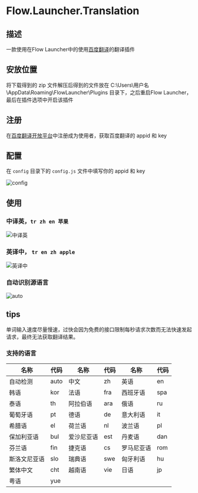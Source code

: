 # Flow.Launcher.Translation

## 描述

一款使用在Flow Launcher中的使用[百度翻译](https://fanyi-api.baidu.com/)的翻译插件

## 安放位置

将下载得到的 zip 文件解压后得到的文件放在 C:\Users\用户名\AppData\Roaming\FlowLauncher\Plugins 目录下，之后重启Flow Launcher，最后在插件选项中开启该插件

## 注册

在[百度翻译开放平台](https://fanyi-api.baidu.com/product/11)中注册成为使用者，获取百度翻译的 appid 和 key

## 配置

在 `config` 目录下的 `config.js` 文件中填写你的 appid 和 key

![config](https://cdn.jsdelivr.net/gh/qjcXu/Flow.Launcher.Transition/src/assets/images/config.png)

## 使用

### 中译英，`tr zh en 苹果`

![中译英](https://cdn.jsdelivr.net/gh/qjcXu/Flow.Launcher.Transition/src/assets/images/option2.png)

### 英译中， `tr en zh apple`

![英译中](https://cdn.jsdelivr.net/gh/qjcXu/Flow.Launcher.Transition/src/assets/images/option1.png)

### 自动识别源语言

![auto](https://cdn.jsdelivr.net/gh/qjcXu/Flow.Launcher.Transition/src/assets/images/option3.png)

## tips

单词输入速度尽量慢速，过快会因为免费的接口限制每秒请求次数而无法快速发起请求，最终无法获取翻译结果。

### 支持的语言

| 名称     | 代码   | 名称    | 代码  | 名称    | 代码  |
| ------ | ---- | ----- | --- | ----- | --- |
| 自动检测   | auto | 中文    | zh  | 英语    | en  |
| 韩语     | kor  | 法语    | fra | 西班牙语  | spa |
| 泰语     | th   | 阿拉伯语  | ara | 俄语    | ru  |
| 葡萄牙语   | pt   | 德语    | de  | 意大利语  | it  |
| 希腊语    | el   | 荷兰语   | nl  | 波兰语   | pl  |
| 保加利亚语  | bul  | 爱沙尼亚语 | est | 丹麦语   | dan |
| 芬兰语    | fin  | 捷克语   | cs  | 罗马尼亚语 | rom |
| 斯洛文尼亚语 | slo  | 瑞典语   | swe | 匈牙利语  | hu  |
| 繁体中文   | cht  | 越南语   | vie | 日语    | jp  |
| 粤语     | yue  |       |     |       |     |

